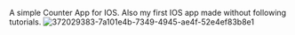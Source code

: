 A simple Counter App for IOS. Also  my first IOS app made without following tutorials.
![372029383-7a101e4b-7349-4945-ae4f-52e4ef83b8e1](https://github.com/user-attachments/assets/e57049cc-dd86-4f23-aca6-a7448d0738d3)

